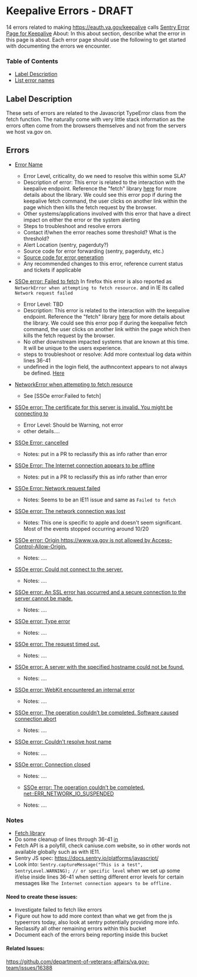 # Keepalive Errors - DRAFT

14 errors related to making https://eauth.va.gov/keepalive calls
[Sentry Error Page for Keepalive](http://sentry.vfs.va.gov/organizations/vsp/issues/?groupStatsPeriod=14d&project=3&project=4&query=is%3Aunresolved+assigned%3A%23vsp-identity+level%3Aerror+message%3A%22SSOe+error%3A%22&statsPeriod=14d)
About: In this about section, describe what the error in this page is about. Each error page should use the following to get started with documenting the errors we encounter.

### Table of Contents
  * [Label Description](https://github.com/department-of-veterans-affairs/va.gov-team/blob/joeniquette-hackathonwriteup-1/teams/vsp/teams/identity/Sentry%20Hackathon%202020/Error%20Buckets/Keepalive_errors.md#label-description)
  * [List error names](https://github.com/department-of-veterans-affairs/va.gov-team/blob/joeniquette-hackathonwriteup-1/teams/vsp/teams/identity/Sentry%20Hackathon%202020/Error%20Buckets/Keepalive_errors.md#errors)


## Label Description 
These sets of errors are related to the Javascript TypeError class from the fetch function. The naturally come with very little stack information as the errors often come from the browsers themselves and not from the servers we host va.gov on.

## Errors
- [Error Name]()
  - Error Level, criticality, do we need to resolve this within some SLA?
  - Description of error: This error is related to the interaction with the keepalive endpoint. Reference the "fetch" library [here](https://github.com/department-of-veterans-affairs/vets-website/blob/7581fd3928c70a379abcd703b6bbbe5db761bdb1/src/platform/utilities/sso/keepAliveSSO.js#L15) for more details about the library. We could see this error pop if during the keepalive fetch command, the user clicks on another link within the page which then kills the fetch request by the browser.
  - Other systems/applications involved with this error that have a direct impact on either the error or the system alerting
  - Steps to troubleshoot and resolve errors
  - Contact if/when the error reaches some threshold? What is the threshold?
  - Alert Location (sentry, pagerduty?)
  - Source code for error forwarding (sentry, pagerduty, etc.)
  - [Source code for error generation](https://github.com/department-of-veterans-affairs/vets-website/search?q=%22SSOe+error%3A%22)
  - Any recommended changes to this error, reference current status and tickets if applicable

- [SSOe error: Failed to fetch](http://sentry.vfs.va.gov/organizations/vsp/issues/62/?project=3&project=4&query=is%3Aunresolved+assigned%3A%23vsp-identity+level%3Aerror+message%3A%22SSOe+error%3A%22&statsPeriod=14d) In firefox this error is also reported as `NetworkError when attempting to fetch resource.` and in IE its called `Network request failed`
  - Error Level: TBD
  - Description: This error is related to the interaction with the keepalive endpoint. Reference the "fetch" library [here](https://github.com/department-of-veterans-affairs/vets-website/blob/7581fd3928c70a379abcd703b6bbbe5db761bdb1/src/platform/utilities/sso/keepAliveSSO.js#L15) for more details about the library. We could see this error pop if during the keepalive fetch command, the user clicks on another link within the page which then kills the fetch request by the browser.
  - No other downstream impacted systems that are known at this time. It will be unique to the users experience.
  - steps to troubleshoot or resolve: Add more contextual log data within lines 36-41
  - undefined in the login field, the authncontext appears to not always be defined. [Here](https://github.com/department-of-veterans-affairs/vets-website/blob/7581fd3928c70a379abcd703b6bbbe5db761bdb1/src/platform/utilities/sso/keepAliveSSO.js#L30)  

- [NetworkError when attempting to fetch resource](http://sentry.vfs.va.gov/organizations/vsp/issues/61/?project=3&project=4&query=assigned%3A%23vsp-identity+level%3Aerror+message%3A%22SSOe+error%3A%22&statsPeriod=14d)
  - See [SSOe error:Failed to fetch]

- [SSOe error: The certificate for this server is invalid. You might be connecting to](http://sentry.vfs.va.gov/organizations/vsp/issues/835/?project=3&project=4&query=is%3Aunresolved+assigned%3A%23vsp-identity+level%3Aerror+message%3A%22SSOe+error%3A%22&statsPeriod=14d)
  - Error Level: Should be Warning, not error
  - other details....

- [SSOe Error: cancelled](http://sentry.vfs.va.gov/organizations/vsp/issues/191/?project=3&project=4&query=is%3Aunresolved+assigned%3A%23vsp-identity+level%3Aerror+message%3A%22SSOe+error%3A%22&statsPeriod=14d)
  - Notes: put in a PR to reclassify this as info rather than error

- [SSOe Error: The Internet connection appears to be offline](http://sentry.vfs.va.gov/organizations/vsp/issues/195/?project=3&project=4&query=is%3Aunresolved+assigned%3A%23vsp-identity+level%3Aerror+message%3A%22SSOe+error%3A%22&statsPeriod=14d)
  - Notes: put in a PR to reclassify this as info rather than error

- [SSOe Error: Network request failed](http://sentry.vfs.va.gov/organizations/vsp/issues/262/?project=3&project=4&query=is%3Aunresolved+assigned%3A%23vsp-identity+level%3Aerror+message%3A%22SSOe+error%3A%22&statsPeriod=14d)
  - Notes: Seems to be an IE11 issue and same as `Failed to fetch`

- [SSOe error: The network connection was lost](http://sentry.vfs.va.gov/organizations/vsp/issues/309/?project=3&project=4&query=is%3Aunresolved+assigned%3A%23vsp-identity+level%3Aerror+message%3A%22SSOe+error%3A%22&statsPeriod=14d)
  - Notes: This one is specific to apple and doesn't seem significant. Most of the events stopped occurring around 10/20

- [SSOe error: Origin https://www.va.gov is not allowed by Access-Control-Allow-Origin.](http://sentry.vfs.va.gov/organizations/vsp/issues/208/?project=3&project=4&query=assigned%3A%23vsp-identity+level%3Aerror+message%3A%22SSOe+error%3A%22&statsPeriod=14d)
  - Notes: ....
  
- [SSOe error: Could not connect to the server.](http://sentry.vfs.va.gov/organizations/vsp/issues/395/?project=3&project=4&query=assigned%3A%23vsp-identity+level%3Aerror+message%3A%22SSOe+error%3A%22&statsPeriod=14d)
  - Notes: ....
  
- [SSOe error: An SSL error has occurred and a secure connection to the server cannot be made.](http://sentry.vfs.va.gov/organizations/vsp/issues/396/?project=3&project=4&query=assigned%3A%23vsp-identity+level%3Aerror+message%3A%22SSOe+error%3A%22&statsPeriod=14d)
  - Notes: ....
  
- [SSOe error: Type error](http://sentry.vfs.va.gov/organizations/vsp/issues/731/?project=3&project=4&query=assigned%3A%23vsp-identity+level%3Aerror+message%3A%22SSOe+error%3A%22&statsPeriod=14d)
  - Notes: ....
  
- [SSOe error: The request timed out.](http://sentry.vfs.va.gov/organizations/vsp/issues/306/?project=3&project=4&query=assigned%3A%23vsp-identity+level%3Aerror+message%3A%22SSOe+error%3A%22&statsPeriod=14d)
  - Notes: ....
  
- [SSOe error: A server with the specified hostname could not be found.](http://sentry.vfs.va.gov/organizations/vsp/issues/348/?project=3&project=4&query=assigned%3A%23vsp-identity+level%3Aerror+message%3A%22SSOe+error%3A%22&statsPeriod=14d)
  - Notes: ....
  
- [SSOe error: WebKit encountered an internal error](http://sentry.vfs.va.gov/organizations/vsp/issues/1444/?project=3&project=4&query=assigned%3A%23vsp-identity+level%3Aerror+message%3A%22SSOe+error%3A%22&statsPeriod=14d)
  - Notes: ....
  
- [SSOe error: The operation couldn’t be completed. Software caused connection abort](http://sentry.vfs.va.gov/organizations/vsp/issues/1037/?project=3&project=4&query=assigned%3A%23vsp-identity+level%3Aerror+message%3A%22SSOe+error%3A%22&statsPeriod=14d)
  - Notes: ....
  
- [SSOe error: Couldn't resolve host name](http://sentry.vfs.va.gov/organizations/vsp/issues/6370/?project=3&project=4&query=is%3Aunresolved+assigned%3A%23vsp-identity+level%3Aerror+message%3A%22SSOe+error%3A%22&statsPeriod=14d)
  - Notes: ....
  
- [SSOe error: Connection closed](http://sentry.vfs.va.gov/organizations/vsp/issues/10303/?project=3&project=4&query=is%3Aunresolved+assigned%3A%23vsp-identity+level%3Aerror+message%3A%22SSOe+error%3A%22&statsPeriod=14d)
  - Notes: ....
  
  - [SSOe error: The operation couldn’t be completed. net::ERR_NETWORK_IO_SUSPENDED](http://sentry.vfs.va.gov/organizations/vsp/issues/6556/?project=3&project=4&query=is%3Aunresolved+assigned%3A%23vsp-identity+level%3Aerror+message%3A%22SSOe+error%3A%22&statsPeriod=14d)
  - Notes: ....

### Notes
   - [Fetch library](https://github.com/department-of-veterans-affairs/vets-website/blob/7581fd3928c70a379abcd703b6bbbe5db761bdb1/src/platform/utilities/sso/keepAliveSSO.js#L15)
   - Do some cleanup of lines through 36-41 [in](https://github.com/department-of-veterans-affairs/vets-website/search?q=%22SSOe+error%3A%22)
   - Fetch API is a polyfill, check caniuse.com website, so in other words not available globally such as with IE11.
   - Sentry JS spec: https://docs.sentry.io/platforms/javascript/
   - Look into: `Sentry.captureMessage("This is a test", SentryLevel.WARNING); // or specific level` when we set up some if/else inside lines 36-41 when setting different error levels for certain messages like `The Internet connection appears to be offline.`

#### Need to create these issues:
- Investigate failed to fetch like errors
- Figure out how to add more context than what we get from the js typeerrors today, also look at sentry potentially providing more info.
- Reclassify all other remaining errors within this bucket
- Document each of the errors being reporting inside this bucket

#### Related Issues:
https://github.com/department-of-veterans-affairs/va.gov-team/issues/16388
   
